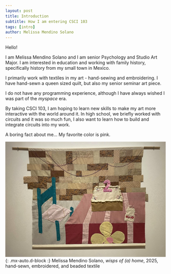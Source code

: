 ```yaml
---
layout: post
title: Introduction
subtitle: How I am entering CSCI 103
tags: [intro]
author: Melissa Mendino Solano
---
```



Hello!

I am Melissa Mendino Solano and I am senior Psychology and Studio Art Major. I am interested in education and working with family history, specifically history from my small town in Mexico.

I primarily work with textiles in my art - hand-sewing and embroidering. I have hand-sewn a queen sized quilt, but also my senior seminar art piece. 

I do not have any programming experience, although I have always wished I was part of the *myspace* era.

By taking CSCI 103, I am hoping to learn new skills to make my art more interactive with the world around it. In high school, we briefly worked with circuits and it was so much fun, I also want to learn how to build and integrate circuits into my work. 

A boring fact about me...
My favorite color is pink.



![A squareish textile piece depicting a blue chair and pink table in front of a brick wall. A cake with embroidered strawberries sits on the table and a beaded number two candle is on the cake. Beside the cake is a Yakult bottle.](https://raw.githubusercontent.com/mmendino/mmendino.github.io/refs/heads/master/assets/img/wispsofhome.jpg){: .mx-auto.d-block :}
Melissa Mendino Solano, *wisps of (a) home*, 2025, hand-sewn, embroidered, and beaded textile

